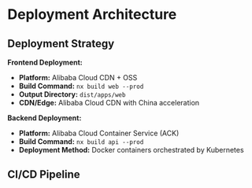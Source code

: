 # Deployment Architecture

## Deployment Strategy

**Frontend Deployment:**
- **Platform:** Alibaba Cloud CDN + OSS
- **Build Command:** `nx build web --prod`
- **Output Directory:** `dist/apps/web`
- **CDN/Edge:** Alibaba Cloud CDN with China acceleration

**Backend Deployment:**
- **Platform:** Alibaba Cloud Container Service (ACK)
- **Build Command:** `nx build api --prod`
- **Deployment Method:** Docker containers orchestrated by Kubernetes

## CI/CD Pipeline
```yaml